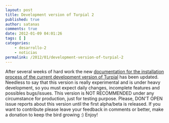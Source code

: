```yaml
---
layout: post
title: Development version of Turpial 2
published: true
author: satanas
comments: true
date: 2012-01-09 04:01:26
tags: [ ]
categories:
    - desarrollo-2
    - noticias
permalink: /2012/01/development-version-of-turpial-2
---
```

[][1] After several weeks of hard work the new [documentation for the installation process of the current development version of Turpial][2] has been updated. Needless to say that this version is really experimental and is under heavy development, so you must expect daily changes, incomplete features and possibles bugs/issues. This version is NOT RECOMMENDED under any circumstance for production, just for testing purpose. Please, DON'T OPEN issue reports about this version until the first alpha/beta is released. If you want to contribute please leave your feedback in comments or better, make a donation to keep the bird growing :) Enjoy!

 [1]: http://turpial.org.ve/wp-content/uploads/2012/01/turpial-2-dev.png
 [2]: http://dev.turpial.org.ve/projects/turpial/wiki/Development